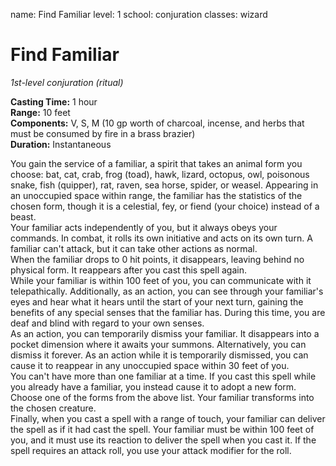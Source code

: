 name: Find Familiar level: 1 school: conjuration classes: wizard

# Find Familiar
_1st-level conjuration (ritual)_

**Casting Time:** 1 hour    
**Range:** 10 feet    
**Components:** V, S, M (10 gp worth of charcoal, incense, and herbs that must be consumed by fire in a brass brazier)    
**Duration:** Instantaneous

You gain the service of a familiar, a spirit that takes an animal form you choose: bat, cat, crab, frog (toad), hawk, lizard, octopus, owl, poisonous snake, fish (quipper), rat, raven, sea horse, spider, or weasel. Appearing in an unoccupied space within range, the familiar has the statistics of the chosen form, though it is a celestial, fey, or fiend (your choice) instead of a beast.    
Your familiar acts independently of you, but it always obeys your commands. In combat, it rolls its own initiative and acts on its own turn. A familiar can't attack, but it can take other actions as normal.    
When the familiar drops to 0 hit points, it disappears, leaving behind no physical form. It reappears after you cast this spell again.    
While your familiar is within 100 feet of you, you can communicate with it telepathically. Additionally, as an action, you can see through your familiar's eyes and hear what it hears until the start of your next turn, gaining the benefits of any special senses that the familiar has. During this time, you are deaf and blind with regard to your own senses.    
As an action, you can temporarily dismiss your familiar. It disappears into a pocket dimension where it awaits your summons. Alternatively, you can dismiss it forever. As an action while it is temporarily dismissed, you can cause it to reappear in any unoccupied space within 30 feet of you.    
You can't have more than one familiar at a time. If you cast this spell while you already have a familiar, you instead cause it to adopt a new form. Choose one of the forms from the above list. Your familiar transforms into the chosen creature.    
Finally, when you cast a spell with a range of touch, your familiar can deliver the spell as if it had cast the spell. Your familiar must be within 100 feet of you, and it must use its reaction to deliver the spell when you cast it. If the spell requires an attack roll, you use your attack modifier for the roll.